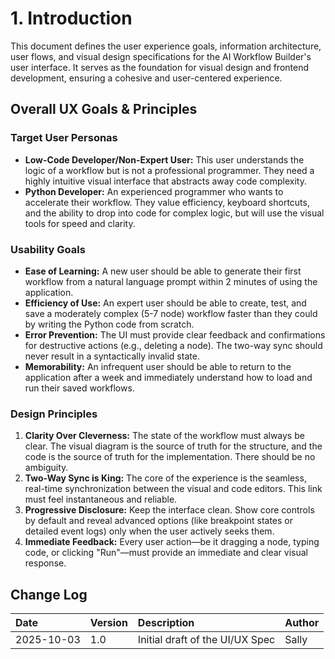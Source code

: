 # **1\. Introduction**

This document defines the user experience goals, information architecture, user flows, and visual design specifications for the AI Workflow Builder's user interface. It serves as the foundation for visual design and frontend development, ensuring a cohesive and user-centered experience.

## **Overall UX Goals & Principles**

### **Target User Personas**

* **Low-Code Developer/Non-Expert User:** This user understands the logic of a workflow but is not a professional programmer. They need a highly intuitive visual interface that abstracts away code complexity.  
* **Python Developer:** An experienced programmer who wants to accelerate their workflow. They value efficiency, keyboard shortcuts, and the ability to drop into code for complex logic, but will use the visual tools for speed and clarity.

### **Usability Goals**

* **Ease of Learning:** A new user should be able to generate their first workflow from a natural language prompt within 2 minutes of using the application.  
* **Efficiency of Use:** An expert user should be able to create, test, and save a moderately complex (5-7 node) workflow faster than they could by writing the Python code from scratch.  
* **Error Prevention:** The UI must provide clear feedback and confirmations for destructive actions (e.g., deleting a node). The two-way sync should never result in a syntactically invalid state.  
* **Memorability:** An infrequent user should be able to return to the application after a week and immediately understand how to load and run their saved workflows.

### **Design Principles**

1. **Clarity Over Cleverness:** The state of the workflow must always be clear. The visual diagram is the source of truth for the structure, and the code is the source of truth for the implementation. There should be no ambiguity.  
2. **Two-Way Sync is King:** The core of the experience is the seamless, real-time synchronization between the visual and code editors. This link must feel instantaneous and reliable.  
3. **Progressive Disclosure:** Keep the interface clean. Show core controls by default and reveal advanced options (like breakpoint states or detailed event logs) only when the user actively seeks them.  
4. **Immediate Feedback:** Every user action—be it dragging a node, typing code, or clicking "Run"—must provide an immediate and clear visual response.

## **Change Log**

| Date | Version | Description | Author |
| :---- | :---- | :---- | :---- |
| 2025-10-03 | 1.0 | Initial draft of the UI/UX Spec | Sally |
